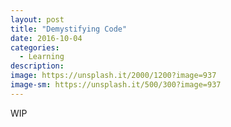 ```yaml
---
layout: post
title: "Demystifying Code"
date: 2016-10-04
categories:
  - Learning
description: 
image: https://unsplash.it/2000/1200?image=937
image-sm: https://unsplash.it/500/300?image=937
---
```


WIP